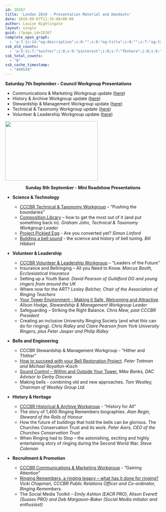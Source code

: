 ```yaml
---
id: 18167
title: 'London 2019 - Presentation Material and Handouts'
date: 2019-09-07T11:35:08+00:00
author: Louise Nightingale
layout: single
guid: /?page_id=18167
complete_open_graph:
  - 'a:7:{s:14:"og:description";s:0:"";s:8:"og:title";s:0:"";s:7:"og:type";s:0:"";s:12:"twitter:card";s:7:"summary";s:15:"twitter:creator";s:0:"";s:19:"twitter:description";s:0:"";s:8:"og:image";s:0:"";}'
ssb_old_counts:
  - 'a:5:{s:7:"twitter";i:0;s:9:"pinterest";i:0;s:7:"fbshare";i:0;s:6:"reddit";i:0;s:6:"tumblr";N;}'
ssb_total_counts:
  - "0"
ssb_cache_timestamp:
  - "449534"
---
```

**Saturday 7th September - Council Workgroup Presentations**

  * Communications & Marketing Workgroup update ([here](https://cccbr.org.uk/wp-content/uploads/2019/09/CM-Workgroup-update-London-2019.pdf))
  * History & Archive Workgroup update ([here](https://cccbr.org.uk/wp-content/uploads/2019/09/CCCBR-HandA-2019-Sat.pdf))
  * Stewardship & Management Workgroup update (<a href="https://cccbr.org.uk/wp-content/uploads/2019/09/Stewardship-Management-Workgroup-FINAL-September-2019.pdf" target="_blank" rel="noopener noreferrer">here</a>)
  * Technical & Taxonomy Workgroup update ([here](https://cccbr.org.uk/wp-content/uploads/2019/09/Technical-Taxonomy-Workgroup-London-Sep-2019.pdf))
  * Volunteer & Leadership Workgroup update ([here](https://cccbr.org.uk/wp-content/uploads/2019/09/VL-Workgroup-report-Sept-2019.pdf))

<img loading="lazy" width="300" height="192" src="https://cccbr.org.uk/wp-content/uploads/2019/07/london2019_logo_coral-300x192.jpg" alt="" srcset="https://cccbr.org.uk/wp-content/uploads/2019/07/london2019_logo_coral-300x192.jpg 300w, https://cccbr.org.uk/wp-content/uploads/2019/07/london2019_logo_coral.jpg 536w" sizes="(max-width: 300px) 100vw, 300px" /> 

<p style="text-align: center;">
  <strong>Sunday 8th September - Mini Roadshow Presentations</strong>
</p>

  * **Science & Technology** 
      * [CCCBR Technical & Taxonomy Workgroup](https://cccbr.org.uk/wp-content/uploads/2019/09/Technical-Taxonomy-Workgroup-London-Sep-2019.pdf) – “Pushing the boundaries”
      * [Composition Library](https://youtu.be/3regK0Z4Opk) – how to get the most out of it (and put something back in). _Graham John, Technical & Taxonomy Workgroup Leader_
      * [Project Pickled Egg](http://wiki.changeringing.co.uk/Project_Pickled_Egg) - Are you converted yet? _Simon Linford_
      * [Building a bell sound](http://www.hibberts.co.uk/CCCBR/cccbr_talk.htm) - the science and history of bell tuning. _Bill Hibbert_

  * **Volunteer & Leadership** 
      * [CCCBR Volunteer & Leadership Workgroup](https://cccbr.org.uk/wp-content/uploads/2019/09/VL-Workgroup-Mini-Roadshow-presentation-Sept-2019_v4.pdf) – “Leaders of the Future”
      * Insurance and Bellringing – All you Need to Know. _Marcus Booth, Ecclesiastical Insurance_
      * Setting up a Youth Band. _David Pearson of Guildford DG and young ringers from around the UK_
      * Where now for the ART? _Lesley Belcher, Chair of the Association of Ringing Teachers_
      * <a href="https://cccbr.org.uk/wp-content/uploads/2019/09/Belfry-environment-FINAL.pdf" target="_blank" rel="noopener noreferrer">Your Tower Environment - Making it Safe, Welcoming and Attractive</a>. _Alison Hodge, Stewardship & Management Workgroup Leader_
      * Safeguarding – Striking the Right Balance. _Chris Mew, past CCCBR President_
      * Creating an inclusive University Ringing Society (and what this can do for ringing). _Chris Ridley and Claire Pearson from York University Ringers, plus Peter Jasper and Philip Ridley_

  * **Bells and Engineering** 
      * CCCBR Stewardship & Management Workgroup - ”Hither and Thither”
      * [How to succeed with your Bell Restoration Project](https://cccbr.org.uk/wp-content/uploads/2019/09/Ringing-Roadshow-2019-talk-V1.pdf). _Peter Tottman and Michael Royalton-Kisch_
      * [Sound Control – Within and Outside Your Tower.](https://cccbr.org.uk/wp-content/uploads/2019/09/Mike-Banks-Sound-Control-slides_2.pdf) _Mike Banks, DAC Advisor to Derby Diocese_
      * Making bells - combining old and new approaches. _Tom Westley, Chairman of Westley Group Ltd._

  * **History & Heritage** 
      * [CCCBR Historical & Archive Workgroup](https://cccbr.org.uk/wp-content/uploads/2019/09/CCCBR-HandA-2019-Sat.pdf) - ”History for All”
      * The story of 1,400 Ringing Remembers biographies. _Alan Regin, Steward of the Rolls of Honour_
      * How the future of buildings that hold the bells can be glorious. The Churches Conservation Trust and its work. _Peter Aiers, CEO of the Churches_ _Conservation Trust_
      * When Ringing had to Stop – the astonishing, exciting and highly entertaining story of ringing during the Second World War. _Steve Coleman_

  * **Recruitment & Promotion** 
      * [CCCBR Communications & Marketing Workgroup](https://cccbr.org.uk/wp-content/uploads/2019/09/CM-Workgroup-update-London-2019.pdf) - ”Gaining Attention”
      * [Ringing Remembers, a ringing legacy – what has it done for ringing?](/bellringing/ringing-remembers/) _Vicki Chapman, CCCBR Public Relations Officer and Co-ordinator, Ringing Remembers._
      * The Social Media Toolkit – _Emily Ashton (EACR PRO), Alison Everett (Sussex PRO) and Deb Margason-Baker (Social Media initiator and enthusiast)_
